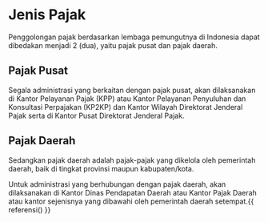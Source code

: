 # Jenis Pajak
Penggolongan pajak berdasarkan lembaga pemungutnya di Indonesia dapat dibedakan menjadi 2 (dua), yaitu pajak pusat dan pajak daerah.

## Pajak Pusat
Segala administrasi yang berkaitan dengan pajak pusat, akan dilaksanakan di Kantor Pelayanan Pajak (KPP) atau Kantor Pelayanan Penyuluhan dan Konsultasi Perpajakan (KP2KP) dan Kantor Wilayah Direktorat Jenderal Pajak serta di Kantor Pusat Direktorat Jenderal Pajak.

## Pajak Daerah
Sedangkan pajak daerah adalah pajak-pajak yang dikelola oleh pemerintah daerah, baik di tingkat provinsi maupun kabupaten/kota.

Untuk administrasi yang berhubungan dengan pajak daerah, akan dilaksanakan di Kantor Dinas Pendapatan Daerah atau Kantor Pajak Daerah atau kantor sejenisnya yang dibawahi oleh pemerintah daerah setempat.{{ referensi() }}